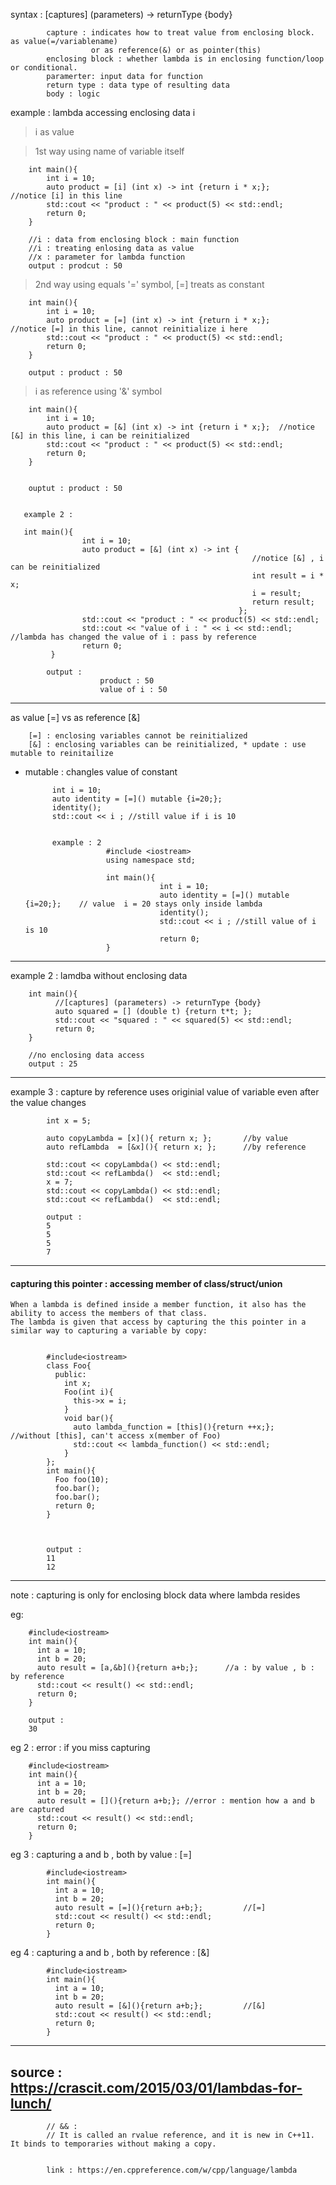 syntax : [captures] (parameters) -> returnType {body}

            
            capture : indicates how to treat value from enclosing block. as value(=/variablename) 
                      or as reference(&) or as pointer(this)
            enclosing block : whether lambda is in enclosing function/loop or conditional.            
            paramerter: input data for function
            return type : data type of resulting data
            body : logic

example : lambda accessing enclosing data i

> i as value 

> 1st way using name of variable itself

        int main(){
            int i = 10; 
            auto product = [i] (int x) -> int {return i * x;};      //notice [i] in this line
            std::cout << "product : " << product(5) << std::endl;
            return 0;
        }
        
        //i : data from enclosing block : main function
        //i : treating enlosing data as value
        //x : parameter for lambda function
        output : prodcut : 50

> 2nd way using equals '=' symbol, [=] treats as constant
        
        
        int main(){
            int i = 10; 
            auto product = [=] (int x) -> int {return i * x;};      //notice [=] in this line, cannot reinitialize i here
            std::cout << "product : " << product(5) << std::endl;
            return 0;
        }

        output : product : 50
        
        
> i as reference using '&' symbol
        
        int main(){
            int i = 10; 
            auto product = [&] (int x) -> int {return i * x;};  //notice [&] in this line, i can be reinitialized
            std::cout << "product : " << product(5) << std::endl;
            return 0;
        }

        
        ouptut : product : 50


       example 2 :
       
       int main(){
                    int i = 10; 
                    auto product = [&] (int x) -> int {    
                                                          //notice [&] , i can be reinitialized                         
                                                          int result = i * x;
                                                          i = result;
                                                          return result;
                                                       };                        
                    std::cout << "product : " << product(5) << std::endl;
                    std::cout << "value of i : " << i << std::endl; //lambda has changed the value of i : pass by reference
                    return 0;
             }

            output : 
                        product : 50
                        value of i : 50

---
as value [=] vs as reference [&]
    
        [=] : enclosing variables cannot be reinitialized
        [&] : enclosing variables can be reinitialized, * update : use mutable to reinitailize
        

* mutable :  changles value of constant  

            int i = 10;
            auto identity = [=]() mutable {i=20;};
            identity();
            std::cout << i ; //still value if i is 10
            
            
            example : 2
                        #include <iostream>  
                        using namespace std;  

                        int main(){
                                    int i = 10;
                                    auto identity = [=]() mutable {i=20;};    // value  i = 20 stays only inside lambda
                                    identity();
                                    std::cout << i ; //still value of i is 10
                                    return 0;
                        }

            
            
            
            
---

example 2 : lamdba without enclosing data

        int main(){    
              //[captures] (parameters) -> returnType {body}  
              auto squared = [] (double t) {return t*t; };
              std::cout << "squared : " << squared(5) << std::endl;  
              return 0;
        }
        
        //no enclosing data access
        output : 25 



---


example 3 : capture by reference uses originial value of variable even after the value changes 

            int x = 5;

            auto copyLambda = [x](){ return x; };       //by value
            auto refLambda  = [&x](){ return x; };      //by reference

            std::cout << copyLambda() << std::endl;
            std::cout << refLambda()  << std::endl;
            x = 7;
            std::cout << copyLambda() << std::endl;
            std::cout << refLambda()  << std::endl;

            output : 
            5
            5
            5
            7



---

#### capturing this pointer : accessing member of class/struct/union

    When a lambda is defined inside a member function, it also has the ability to access the members of that class. 
    The lambda is given that access by capturing the this pointer in a similar way to capturing a variable by copy:


            #include<iostream>
            class Foo{  
              public:
                int x;
                Foo(int i){
                  this->x = i;
                }
                void bar(){
                  auto lambda_function = [this](){return ++x;};             //without [this], can't access x(member of Foo)
                  std::cout << lambda_function() << std::endl;
                }
            };
            int main(){
              Foo foo(10);
              foo.bar();
              foo.bar();
              return 0;
            }



            output :             
            11
            12


---

note : capturing is only for enclosing block data where lambda resides

eg: 
        
        #include<iostream>
        int main(){
          int a = 10;       
          int b = 20;
          auto result = [a,&b](){return a+b;};      //a : by value , b : by reference
          std::cout << result() << std::endl;
          return 0;
        }
        
        output : 
        30

eg 2 : error : if you miss capturing 


        #include<iostream>
        int main(){
          int a = 10;
          int b = 20;
          auto result = [](){return a+b;}; //error : mention how a and b are captured
          std::cout << result() << std::endl;
          return 0;
        }
        
        
        
        
eg 3 : capturing a and b , both by value : [=]

            #include<iostream>
            int main(){
              int a = 10;
              int b = 20;
              auto result = [=](){return a+b;};         //[=]
              std::cout << result() << std::endl;
              return 0;
            }


eg 4 : capturing a and b , both by reference : [&]


            #include<iostream>
            int main(){
              int a = 10;
              int b = 20;
              auto result = [&](){return a+b;};         //[&]
              std::cout << result() << std::endl;
              return 0;
            }





---

source : https://crascit.com/2015/03/01/lambdas-for-lunch/
---   

            // && : 
            // It is called an rvalue reference, and it is new in C++11. It binds to temporaries without making a copy.


            link : https://en.cppreference.com/w/cpp/language/lambda
